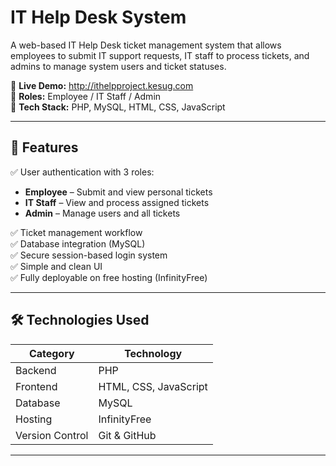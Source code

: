 # IT Help Desk System

A web-based IT Help Desk ticket management system that allows employees to submit IT support requests, IT staff to process tickets, and admins to manage system users and ticket statuses.

🔗 **Live Demo:** http://ithelpproject.kesug.com  
🔐 **Roles:** Employee / IT Staff / Admin  
💾 **Tech Stack:** PHP, MySQL, HTML, CSS, JavaScript

---

## 🚀 Features

✅ User authentication with 3 roles:
- **Employee** – Submit and view personal tickets  
- **IT Staff** – View and process assigned tickets  
- **Admin** – Manage users and all tickets  

✅ Ticket management workflow  
✅ Database integration (MySQL)  
✅ Secure session-based login system  
✅ Simple and clean UI  
✅ Fully deployable on free hosting (InfinityFree)

---

## 🛠️ Technologies Used
| Category | Technology |
|----------|------------|
| Backend  | PHP |
| Frontend | HTML, CSS, JavaScript |
| Database | MySQL |
| Hosting  | InfinityFree |
| Version Control | Git & GitHub |

---

